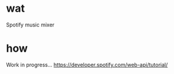 # wat

Spotify music mixer

# how
Work in progress...
https://developer.spotify.com/web-api/tutorial/